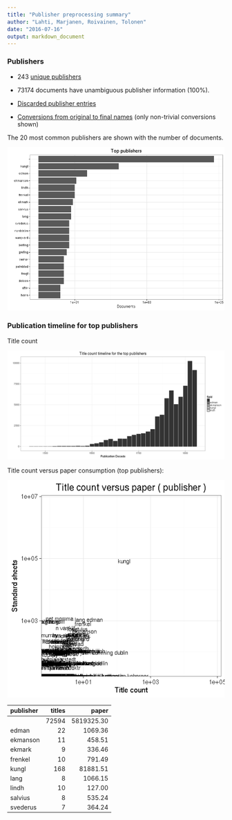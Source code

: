 ```yaml
---
title: "Publisher preprocessing summary"
author: "Lahti, Marjanen, Roivainen, Tolonen"
date: "2016-07-16"
output: markdown_document
---
```



### Publishers

 * 243 [unique publishers](output.tables/publisher_accepted.csv)

 * 73174 documents have unambiguous publisher information (100%). 

 * [Discarded publisher entries](output.tables/publisher_discarded.csv)

 * [Conversions from original to final names](output.tables/publisher_conversion_nontrivial.csv) (only non-trivial conversions shown)


The 20 most common publishers are shown with the number of documents. 

![plot of chunk summarypublisher2](figure/summarypublisher2-1.png)

### Publication timeline for top publishers

Title count

![plot of chunk summaryTop10pubtimeline](figure/summaryTop10pubtimeline-1.png)



Title count versus paper consumption (top publishers):

![plot of chunk publishertitlespapers](figure/publishertitlespapers-1.png)

|publisher | titles|      paper|
|:---------|------:|----------:|
|          |  72594| 5819325.30|
|edman     |     22|    1069.36|
|ekmanson  |     11|     458.51|
|ekmark    |      9|     336.46|
|frenkel   |     10|     791.49|
|kungl     |    168|   81881.51|
|lang      |      8|    1066.15|
|lindh     |     10|     127.00|
|salvius   |      8|     535.24|
|svederus  |      7|     364.24|


